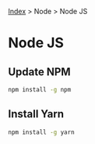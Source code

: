 [Index][home] > Node > Node JS

# Node JS

## Update NPM
```bash
npm install -g npm
```

## Install Yarn
```bash
npm install -g yarn
```

[home]: /dev-guide
